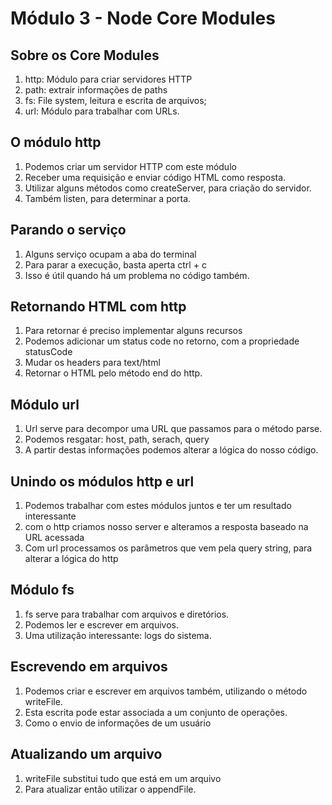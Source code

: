 # Módulo 3 - Node Core Modules

## Sobre os Core Modules
1. http: Módulo para criar servidores HTTP
2. path: extrair informações de paths 
3. fs: File system, leitura e escrita de arquivos;
4. url: Módulo para trabalhar com URLs.

## O módulo http
1. Podemos criar um servidor HTTP com este módulo
2. Receber uma requisição e enviar código HTML como resposta.
3. Utilizar alguns métodos como createServer, para criação do servidor.
4. Também listen, para determinar a porta.

## Parando o serviço
1. Alguns serviço ocupam a aba do terminal
2. Para parar a execução, basta aperta ctrl + c
3. Isso é útil quando há um problema no código também.

## Retornando HTML com http
1. Para retornar é preciso implementar alguns recursos
2. Podemos adicionar um status code no retorno, com a propriedade statusCode
3. Mudar os headers para text/html
4. Retornar o HTML pelo método end do http.

## Módulo url
1. Url serve para decompor uma URL que passamos para o método parse.
2. Podemos resgatar: host, path, serach, query
3. A partir destas informações podemos alterar a lógica do nosso código.

## Unindo os módulos http e url
1. Podemos trabalhar com estes módulos juntos e ter um resultado interessante
2. com o http criamos nosso server e alteramos a resposta baseado na URL acessada
3. Com url processamos os parâmetros que vem pela query string, para alterar a lógica do http

## Módulo fs
1. fs serve para trabalhar com arquivos e diretórios.
2. Podemos ler e escrever em arquivos.
3. Uma utilização interessante: logs do sistema.

## Escrevendo em arquivos
1. Podemos criar e escrever em arquivos também, utilizando o método writeFile.
2. Esta escrita pode estar associada a um conjunto de operações.
3. Como o envio de informações de um usuário

## Atualizando um arquivo
1. writeFile substitui tudo que está em um arquivo
2. Para atualizar então utilizar o appendFile.
